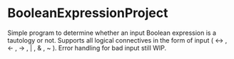 # BooleanExpressionProject
Simple program to determine whether an input Boolean expression is a tautology or not. Supports all logical connectives in the form of input ( <-> , <- , -> , | , & , ~ ). Error handling for bad input still WIP.
